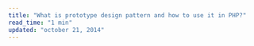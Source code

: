 ```yaml
---
title: "What is prototype design pattern and how to use it in PHP?"
read_time: "1 min"
updated: "october 21, 2014"
---
```



